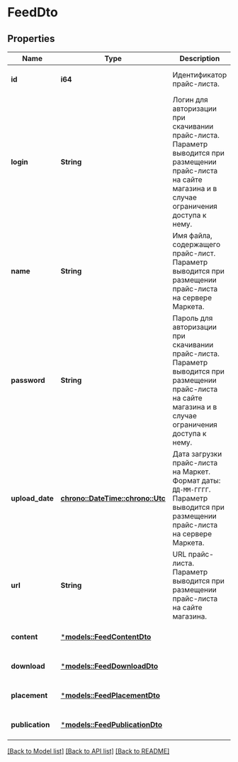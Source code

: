 # FeedDto

## Properties
Name | Type | Description | Notes
------------ | ------------- | ------------- | -------------
**id** | **i64** | Идентификатор прайс-листа. | [optional] [default to None]
**login** | **String** | Логин для авторизации при скачивании прайс-листа. Параметр выводится при размещении прайс-листа на сайте магазина и в случае ограничения доступа к нему.  | [optional] [default to None]
**name** | **String** | Имя файла, содержащего прайс-лист. Параметр выводится при размещении прайс-листа на сервере Маркета.  | [optional] [default to None]
**password** | **String** | Пароль для авторизации при скачивании прайс-листа. Параметр выводится при размещении прайс-листа на сайте магазина и в случае ограничения доступа к нему.  | [optional] [default to None]
**upload_date** | [**chrono::DateTime::<chrono::Utc>**](DateTime.md) | Дата загрузки прайс-листа на Маркет.  Формат даты: `ДД-ММ-ГГГГ`.  Параметр выводится при размещении прайс-листа на сервере Маркета.  | [optional] [default to None]
**url** | **String** | URL прайс-листа. Параметр выводится при размещении прайс-листа на сайте магазина.  | [optional] [default to None]
**content** | [***models::FeedContentDto**](FeedContentDTO.md) |  | [optional] [default to None]
**download** | [***models::FeedDownloadDto**](FeedDownloadDTO.md) |  | [optional] [default to None]
**placement** | [***models::FeedPlacementDto**](FeedPlacementDTO.md) |  | [optional] [default to None]
**publication** | [***models::FeedPublicationDto**](FeedPublicationDTO.md) |  | [optional] [default to None]

[[Back to Model list]](../README.md#documentation-for-models) [[Back to API list]](../README.md#documentation-for-api-endpoints) [[Back to README]](../README.md)



